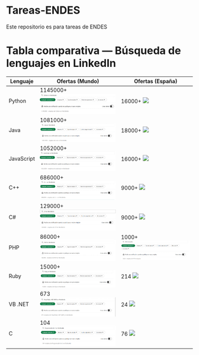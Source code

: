 # Tareas-ENDES
Este repositorio es para tareas de ENDES
# Tabla comparativa — Búsqueda de **lenguajes** en LinkedIn
| Lenguaje | Ofertas (Mundo) | Ofertas (España) |
| --- | --- | --- |
| Python | 1145000+ <img src="Assets/PythonMundo.png" width="300"> | 16000+ <img src="Assets/PythonEspaña.png" width="300">|
| Java | 1081000+ <img src="Assets/JavaMundo.png" width="300">| 18000+ <img src="Assets/JavaEspaña.png" width="300">|
| JavaScript | 1052000+ <img src="Assets/JavaScriptMundo.png" width="300">| 16000+ <img src="Assets/JavaScriptEspaña.png" width="300">|
| C++ | 686000+ <img src="Assets/C++Mundo.png" width="300">| 9000+ <img src="Assets/C++España.png" width="300">|
| C# | 129000+ <img src="Assets/C2Mundo.png" width="300">| 9000+ <img src="Assets/C2España.png" width="300">|
| PHP | 86000+ <img src="Assets/PHPMundo.png" width="300">| 1000+ <img src="Assets/PHPEspaña.png" width="300">|
| Ruby | 15000+ <img src="Assets/RubyMundo.png" width="300">| 214 <img src="Assets/RubyEspaña.png" width="300">|
| VB .NET | 673 <img src="Assets/VBNETMundo.png" width="300">| 24 <img src="Assets/VBNETEspaña.png" width="300">|
| C | 104 <img src="Assets/CMundo.png" width="300">| 76 <img src="Assets/CEspaña.png" width="300">|
